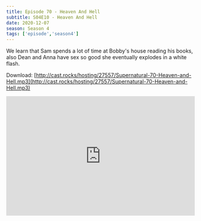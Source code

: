```yaml
---
title: Episode 70 - Heaven And Hell
subtitle: S04E10 - Heaven And Hell
date: 2020-12-07
season: Season 4
tags: ['episode','season4']
---
```


We learn that Sam spends a lot of time at Bobby's house reading his books, also Dean and Anna have sex so good she eventually explodes in a white flash.

Download: [http://cast.rocks/hosting/27557/Supernatural-70-Heaven-and-Hell.mp3](http://cast.rocks/hosting/27557/Supernatural-70-Heaven-and-Hell.mp3)

<iframe src="https://cast.rocks/player/27557/Supernatural-70-Heaven-and-Hell.mp3?episodeTitle=Episode%2070%20-%20Heaven%20and%20Hell&podcastTitle=Couple%20of%20Idjits&episodeDate=December%207th%2C%202020&imageURL=https%3A%2F%2Fcast.rocks%2Fhosting%2F27557%2Ffeeds%2FCAURZ.jpg" style="border: none; min-height: 265px; max-height: 320px; max-width: 558px; min-width: 270px; width: 100%; height: 100%;" scrollbars="no"></iframe>

